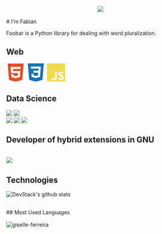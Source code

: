 <p align="center">
<img src="https://cdn.jsdelivr.net/gh/devicons/devicon/icons/github/github-original.svg" />
</p>
# I'm Fabian

Foobar is a Python library for dealing with word pluralization.


## Web
<p align="left">
  <img src="https://raw.githubusercontent.com/devicons/devicon/master/icons/html5/html5-plain.svg" width="50">
  <img src="https://raw.githubusercontent.com/devicons/devicon/master/icons/css3/css3-plain.svg" width="50">
  <img src="https://raw.githubusercontent.com/devicons/devicon/master/icons/javascript/javascript-plain.svg" width="50">
</p>

## Data Science
<p align="left">
  <img src="https://cdn.jsdelivr.net/gh/devicons/devicon/icons/r/r-original.svg" width="50">
  <img src="https://cdn.jsdelivr.net/gh/devicons/devicon/icons/matlab/matlab-original.svg" width="50">
<br>                                                                                                    
  <img src="https://cdn.jsdelivr.net/gh/devicons/devicon/icons/python/python-original.svg" width="50"> 
  <img src="https://cdn.jsdelivr.net/gh/devicons/devicon/icons/numpy/numpy-original-wordmark.svg" width="40">
  <img src="https://cdn.jsdelivr.net/gh/devicons/devicon/icons/pandas/pandas-original-wordmark.svg" width="40">    
  
## Developer of hybrid extensions in GNU
<br>    
  <img src="https://es.wikipedia.org/wiki/GNU#/media/Archivo:Heckert_GNU_white.svg" width="50">
</p>  

## Technologies
![DevStack's github stats](https://github-readme-stats.vercel.app/api?username=faespa)


<br>
## Most Used Languages
<p><img align="center" src="https://github-readme-stats.vercel.app/api/top-langs?username=faespa&show_icons=true&locale=en&layout=compact&title_color=fff&text_color=f8f8f2&hide=java&bg_color=171c24" alt="giselle-ferreira" /></p>
<br>
